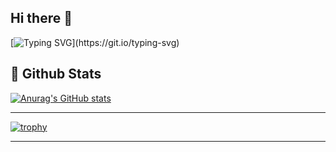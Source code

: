 ## Hi there   👋 

<div>
  
  <!--Header-->
  [![Typing SVG](https://readme-typing-svg.demolab.com?font=Fira+Code&weight=500&size=15&pause=1000&color=F7E0EEB8&background=6DC0C800&center=true&vCenter=true&random=true&width=435&lines=Hi%2C+there!+Welcome+to+Hyeonsung%60s+GitHub!)](https://git.io/typing-svg)


  ## 🤔 Github Stats

  
  [![Anurag's GitHub stats](https://github-readme-stats.vercel.app/api?username=hyonne&prs&show_icons=true&theme=graywhite)](https://github.com/anuraghazra/github-readme-stats)
  
  ------------------------------------------------------------------------------------------------------------------------------------------------------------------------------
  
  [![trophy](https://github-profile-trophy.vercel.app/?username=hyonne&row=2&column=3)](https://github.com/ryo-ma/github-profile-trophy)

---------------------------------------------------------------------------------------------------------------------------------------------------------------------------------
  
  

<!--
**dau-J/dau-J** is a ✨ _special_ ✨ repository because its `README.md` (this file) appears on your GitHub profile.

Here are some ideas to get you started:

- 🔭 I’m currently working on ...
- 🌱 I’m currently learning ...
- 👯 I’m looking to collaborate on ...
- 🤔 I’m looking for help with ...
- 💬 Ask me about ...
- 📫 How to reach me: ...
- 😄 Pronouns: ...
- ⚡ Fun fact: ...
-->
